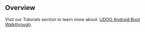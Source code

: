 ## Overview

Visit our Tutorials section to learn more about: [UDOO Android Boot Walkthrough](/tutorial/udoo-android-boot-walkthrough/).